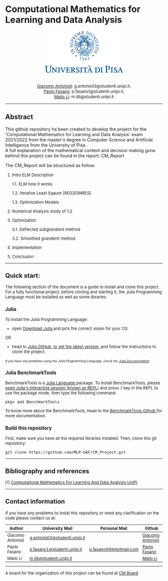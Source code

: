 # Computational Mathematics for Learning and Data Analysis

<p align = center>
<img src="unipiLogoCrop.png" width="250" />
</p>
<p align = center>
    <font size = 2>  
        <br> 
        <a href="https://github.com/Giacomo-Antonioli"> Giacomo Antonioli</a>: g.antonioli3@studenti.unipi.it, 
        <br> 
        <a href="https://github.com/PFasano99/">Paolo Fasano</a>:
        p.fasano1@studenti.unipi.it, 
        <br> <a href="https://github.com/xiaoli98">Malio Li</a>: m.li6@studenti.unipi.it
    </font>
</p>

---
## Abstract
This github repository ha been created to develop the project for the 'Computational Mathematics for Learning and Data Analysis' exam 2021/2022 from the master's degree in Computer Science and Artificial Intelligence from the University of Pisa.  
A full explanation of the mathematical content and decision making gone behind this project can be found in the report: CM_Report

The CM_Report will be structured as follow:

<font size = 2>

1. Intro
ELM Description

    1.1. ELM how it works       

    1.2. Iterative Least Sqaure [REG][GMRES]  

    1.3. Optimization Models

2. Numerical Analysis study of 1.2 

3. Optimization

    3.1. Deflected subgrandient method
 
    3.2. Smoothed grandient method

4. Implementation

5. Conclusion

<font>

--- 

<p>

## Quick start: 


The following section of the document is a guide to install and clone this project.
For a fully functional project, before cloning and starting it, the Julia Programming Language must be installed as well as some libraries.

### Julia

To install the Julia Programming Language: 

- open <a href="https://julialang.org/downloads/"> Download Julia </a> and pick the correct vision for your OS.

OR  

- head to <a href="https://github.com/JuliaLang/julia"> Julia GitHub, to get the latest version, </a> and follow the instructions to clone the project.

<font size = 1.5> *If you have any problems using the Julia Programming Language, check the <a href="https://docs.julialang.org/en/v1/ "> Julia Documentation  </a>* </font>
</p>

### Julia BenchmarkTools

<p>
BenchmarkTools is a <a href="https://julialang.org"> Julia Language </a> package. 
To install BenchmarkTools, please <a href="https://docs.julialang.org/en/v1/manual/getting-started/">open    Julia's interactive session (known as REPL)</a> and press <kbd>]</kbd> key in the REPL to use the package mode, then type the following command
</p>

    pkg> add BenchmarkTools

To know more about the BenchmarkTools, head to the <a href="https://github.com/JuliaCI/BenchmarkTools.jl"> BenchmarkTools Github </a> for more documentation.

### Build this repository 
First, make sure you have all the required libraries installed. Then, clone this git repository:

    git clone https://github.com/MLP-GAF/CM_Project.git

--- 

## Bibliography and references 

[1] <a href="https://esami.unipi.it/esami2/programma.php?c=39132"> Computational Mathematics For Learning And Data Analysis UniPi </a>


---

## Contact information

If you have any problems to instal this repository or need any clarification on the code please contact us at: 

|Author             |University Mail                    | Personal Mail             | Github                                                   |
|-------------------|-----------------------------------|---------------------------|----------------------------------------------------------|
| Giacomo Antonioli | g.antonioli3@studenti.unipi.it    |                           | <a href="https://github.com/Giacomo-Antonioli"> Giacomo Antonioli</a> |
| Paolo Fasano      | p.fasano1@studenti.unipi.it       | p.fasano99@hotmail.com    | <a href="https://github.com/PFasano99/">Paolo Fasano</a> |
| Malio Li          | m.li6@studenti.unipi.it           |                           | <a href="https://github.com/xiaoli98">Malio Li</a>       |

---
A board for the organization of this project can be found at <a href="https://github.com/MLP-GAF/CM_Project/projects/1">CM Board</a>